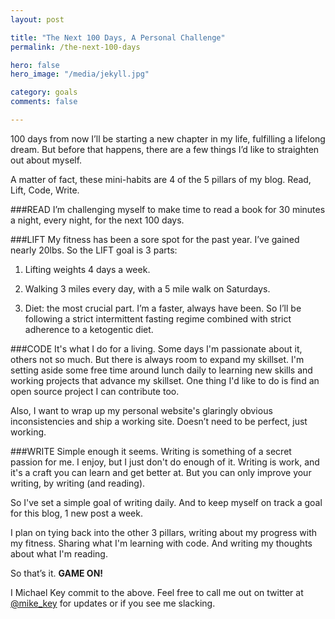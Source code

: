 ```yaml
---
layout: post

title: "The Next 100 Days, A Personal Challenge"
permalink: /the-next-100-days

hero: false
hero_image: "/media/jekyll.jpg"

category: goals
comments: false

---
```


100 days from now I’ll be starting a new chapter in my life, fulfilling a lifelong dream. But before that happens, there are a few things I’d like to straighten out about myself.

A matter of fact, these mini-habits are 4 of the 5 pillars of my blog. Read, Lift, Code, Write.

###READ
 I’m challenging myself to make time to read a book for 30 minutes a night, every night, for the next 100 days.

###LIFT 
My fitness has been a sore spot for the past year. I’ve gained nearly 20lbs. So the LIFT goal is 3 parts:

1. Lifting weights 4 days a week.

2. Walking 3 miles every day, with a 5 mile walk on Saturdays.

3. Diet: the most crucial part. I’m a faster, always have been. So I’ll be following a strict intermittent fasting regime combined with strict adherence to a ketogentic diet.

###CODE 
It's what I do for a living. Some days I'm passionate about it, others not so much. But there is always room to expand my skillset. I'm setting aside some free time around lunch daily to learning new skills and working projects that advance my skillset. One thing I'd like to do is find an open source project I can contribute too.

Also, I want to wrap up my personal website's glaringly obvious inconsistencies and ship a working site. Doesn’t need to be perfect, just working. 

###WRITE
Simple enough it seems. Writing is something of a secret passion for me. I enjoy, but I just don't do enough of it. Writing is work, and it's a craft you can learn and get better at. But you can only improve your writing, by writing (and reading).

So I've set a simple goal of writing daily. And to keep myself on track a goal for this blog, 1 new post a week.

I plan on tying back into the other 3 pillars, writing about my progress with my fitness. Sharing what I'm learning with code. And writing my thoughts about what I'm reading.

So that’s it. **GAME ON!**

I Michael Key commit to the above. Feel free to call me out on twitter at [@mike_key](http://twitter.com/mike_key) for updates or if you see me slacking.


